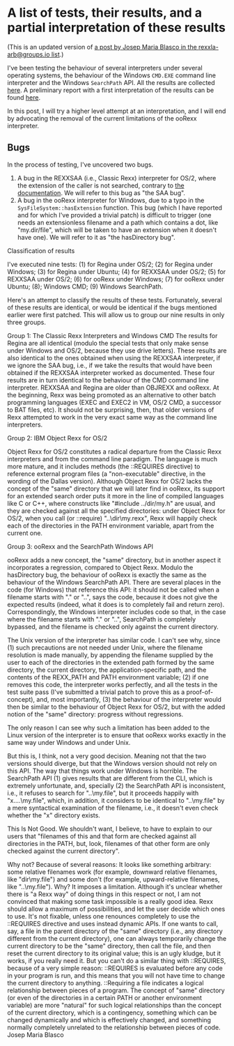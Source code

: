 # A list of tests, their results, and a partial interpretation of these results

(This is an updated version of [a post by Josep Maria Blasco in the rexxla-arb@groups.io list](https://groups.io/g/rexxla-arb/message/51).)

I've been testing the behaviour of several interpreters under several operating systems, 
the behaviour of the Windows ```CMD.EXE``` command line interpreter and the Windows ```SearchPath``` API. 
All the results are collected [here](../tests/results). 
A preliminary report with a first interpretation of the results 
can be found [here](../tests/results/OS2(REXXSAA%2COBJREXX%2CRegina)%2CWindows(ooRexx%2CRegina)%2CUbuntu(ooRexx%2CRegina).md). 

In this post, I will try a higher level attempt at an interpretation, 
and I will end by advocating the removal of the current limitations of the ooRexx interpreter.

## Bugs

In the process of testing, I've uncovered two bugs.

1. A bug in the REXXSAA (i.e., Classic Rexx) interpreter for OS/2, 
   where the extension of the caller is not searched, contrary to [the documentation](../external-search-order-in-rexxsaa-for-os2.md). We will refer to this bug as "the SAA bug".
2. A bug in the ooRexx interpreter for Windows, due to a typo in the ```SysFileSystem::hasExtension``` function. 
  This bug (which I have reported and for which I've provided a trivial patch) is difficult to trigger (one needs an extensionless filename and a path which contains a dot, like "my.dir/file", which will be taken to have an extension when it doesn't have one). We will refer to it as "the hasDirectory bug".

Classification of results

I've executed nine tests: (1) for Regina under OS/2; (2) for Regina under Windows; (3) for Regina under Ubuntu; (4) for REXXSAA under OS/2; (5) for REXXSAA under OS/2; (6) for ooRexx under Windows; (7) for ooRexx under Ubuntu; (8); Windows CMD; (9) Windows SearchPath.

Here's an attempt to classify the results of these tests. Fortunately, several of these results are identical, or would be identical if the bugs mentioned earlier were first patched. This will allow us to group our nine results in only three groups.

Group 1: The Classic Rexx Interpreters and Windows CMD
The results for Regina are all identical (modulo the special tests that only make sense under Windows and OS/2, because they use drive letters).
These results are also identical to the ones obtained when using the REXXSAA interpreter, if we ignore the SAA bug, i.e., if we take the results that would have been obtained if the REXXSAA interpreter worked as documented.
These four results are in turn identical to the behaviour of the CMD command line interpreter.
REXXSAA and Regina are older than OBJREXX and ooRexx. At the beginning, Rexx was being promoted as an alternative to other batch programming languages (EXEC and EXEC2 in VM, OS/2 CMD, a successor to BAT files, etc). It should not be surprising, then, that older versions of Rexx attempted to work in the very exact same way as the command line interpreters.

Group 2: IBM Object Rexx for OS/2

Object Rexx for OS/2 constitutes a radical departure from the Classic Rexx interpreters and from the command line paradigm. The language is much more mature, and it includes methods (the ::REQUIRES directive)  to reference external program files (a "non-executable" directive, in the wording of the Dallas version). Although Object Rexx for OS/2 lacks the concept of the "same" directory that we will later find in ooRexx, its support for an extended search order puts it more in the line of compiled languages like C or C++, where constructs like "#include ../dir/my.h" are usual, and they are checked against all the specified directories: under Object Rexx for OS/2, when you call (or ::require) "..\dir\my.rexx", Rexx will happily check each of the directories in the PATH environment variable, apart from the current one.

Group 3: ooRexx and the SearchPath Windows API

ooRexx adds a new concept, the "same" directory, but in another aspect it incorporates a regression, compared to Object Rexx. Modulo the hasDirectory bug, the behaviour of ooRexx is exactly the same as the behaviour of the Windows SearchPath API. There are several places in the code (for Windows) that reference this API: it should not be called when a filename starts with ".\" or "..\", says the code, because it does not give the expected results (indeed, what it does is to completely fail and return zero). Correspondingly, the Windows interpreter includes code so that, in the case where the filename starts with ".\" or "..\", SearchPath is completely bypassed, and the filename is checked only against the current directory.

The Unix version of the interpreter has similar code. I can't see why, since (1) such precautions are not needed under Unix, where the filename resolution is made manually, by appending the filename supplied by the user to each of the directories in the extended path formed by the same directory, the current directory, the application-specific path, and the contents of the REXX_PATH and PATH environment variable; (2) if one removes this code, the interpreter works perfectly, and all the tests in the test suite pass (I've submitted a trivial patch to prove this as a proof-of-concept), and, most importantly, (3) the behaviour of the interpreter would then be similar to the behaviour of Object Rexx for OS/2, but with the added notion of the "same" directory: progress without regressions.

The only reason I can see why such a limitation has been added to the Linux version of the interpreter is to ensure that ooRexx works exactly in the same way under Windows and under Unix.

But this is, I think, not a very good decision. Meaning not that the two versions should diverge, but that the Windows version should not rely on this API. The way that things work under Windows is horrible. The SearchPath API (1) gives results that are different from the CLI, which is extremely unfortunate, and, specially (2) the SearchPath API is inconsistent, i.e., it refuses to search for "..\my.file", but it proceeds happily with "x\..\..\my.file", which, in addition, it considers to be identical to "..\my.file" by a mere syntactical examination of the filename, i.e., it doesn't even check whether the "x" directory exists.

This Is Not Good. We shouldn't want, I believe, to have to explain to our users that "filenames of this and that form are checked against all directories in the PATH, but, look, filenames of that other form are only checked against the current directory".

Why not? Because of several reasons:
It looks like something arbitrary: some relative filenames work (for example, downward relative filenames, like "dir\my.file") and some don't (for example, upward-relative filenames, like "..\my.file"). Why?
It imposes a limitation. Although it's unclear whether there is "a Rexx way" of doing things in this respect or not, I am not convinced that making some task impossible is a really good idea. Rexx should allow a maximum of possibilities, and let the user decide which ones to use.
It's not fixable, unless one renounces completely to use the ::REQUIRES directive and uses instead dynamic APIs. If one wants to call, say, a file in the parent directory of the "same" directory (i.e., any directory different from the current directory), one can always temporarily change the current directory to be the "same" directory, then call the file, and then reset the current directory to its original value; this is an ugly kludge, but it works, if you really need it. But you can't do a similar thing with ::REQUIRES, because of a very simple reason: ::REQUIRES  is evaluated before any code in your program is run, and this means that you will not have time to change the current directory to anything.
::Requiring a file indicates a logical relationship between pieces of a program. The concept of "same" directory (or even of the directories in a certain PATH or another environment variable) are more "natural" for such logical relationships than the concept of the current directory, which is a contingency, something which can be changed dynamically and which is effectively changed, and something normally completely unrelated to the relationship between pieces of code.
Josep Maria Blasco
